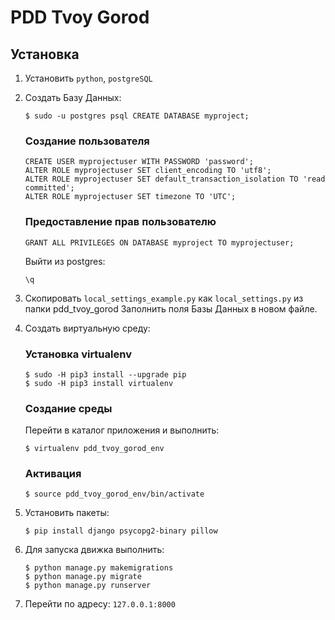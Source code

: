 # PDD Tvoy Gorod #
## Установка ##

1. Установить `python`, `postgreSQL`

2. Создать Базу Данных:

    ```
    $ sudo -u postgres psql CREATE DATABASE myproject;
    ```

    ### Создание пользователя ###
    ```
    CREATE USER myprojectuser WITH PASSWORD 'password';
    ALTER ROLE myprojectuser SET client_encoding TO 'utf8';
    ALTER ROLE myprojectuser SET default_transaction_isolation TO 'read committed';
    ALTER ROLE myprojectuser SET timezone TO 'UTC';
    ```

    ### Предоставление прав пользователю ###
    ```
    GRANT ALL PRIVILEGES ON DATABASE myproject TO myprojectuser;
    ```

    Выйти из postgres:
    ```
    \q
    ```

3. Скопировать `local_settings_example.py` как `local_settings.py` из папки pdd_tvoy_gorod
    Заполнить поля Базы Данных в новом файле.

4. Создать виртуальную среду:
    ### Установка virtualenv ###
    ```
    $ sudo -H pip3 install --upgrade pip
    $ sudo -H pip3 install virtualenv
    ```

    ### Создание среды ###
    Перейти в каталог приложения и выполнить:
    ```
    $ virtualenv pdd_tvoy_gorod_env
    ```

    ### Активация ###
    ```
    $ source pdd_tvoy_gorod_env/bin/activate
    ```

5. Установить пакеты:
    ```
    $ pip install django psycopg2-binary pillow
    ```

6. Для запуска движка выполнить:
    ```
    $ python manage.py makemigrations
    $ python manage.py migrate
    $ python manage.py runserver
    ```

7. Перейти по адресу: `127.0.0.1:8000`
